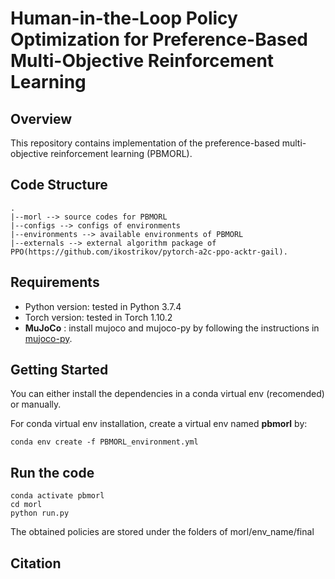 # Human-in-the-Loop Policy Optimization for Preference-Based Multi-Objective Reinforcement Learning

## Overview
This repository contains implementation of the preference-based multi-objective reinforcement learning (PBMORL).

## Code Structure
```
.
|--morl --> source codes for PBMORL
|--configs --> configs of environments
|--environments --> available environments of PBMORL
|--externals --> external algorithm package of PPO(https://github.com/ikostrikov/pytorch-a2c-ppo-acktr-gail).
```

## Requirements
- Python version: tested in Python 3.7.4
- Torch version: tested in Torch 1.10.2
- **MuJoCo** : install mujoco and mujoco-py by following the instructions in [mujoco-py](<https://github.com/openai/mujoco-py>).

## Getting Started
You can either install the dependencies in a conda virtual env (recomended) or manually. 

For conda virtual env installation, create a virtual env named **pbmorl** by:

```
conda env create -f PBMORL_environment.yml
```

## Run the code
```
conda activate pbmorl
cd morl
python run.py
```
The obtained policies are stored under the folders of morl/env_name/final

## Citation
